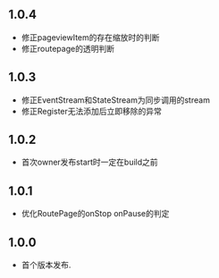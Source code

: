 ## 1.0.4

* 修正pageviewItem的存在缩放时的判断
* 修正routepage的透明判断

## 1.0.3

* 修正EventStream和StateStream为同步调用的stream
* 修正Register无法添加后立即移除的异常

## 1.0.2

* 首次owner发布start时一定在build之前

## 1.0.1

* 优化RoutePage的onStop onPause的判定

## 1.0.0

* 首个版本发布.
